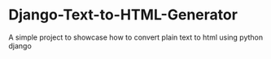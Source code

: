 # Django-Text-to-HTML-Generator
A simple project to showcase how to convert plain text to html using python django
